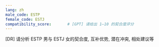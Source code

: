 ```yaml
---
lang: zh
male_code: ESTP
female_code: ESTJ
compatibility_score:       # [GPT] 请给出 1–10 的契合度评分
---
```


[DR] 请分析 ESTP 男与 ESTJ 女的契合度, 互补优势, 潜在冲突, 相处建议等

